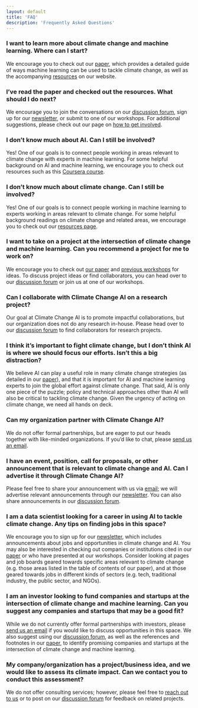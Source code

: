 ```yaml
---
layout: default
title: 'FAQ'
description: 'Frequently Asked Questions'
---
```


### I want to learn more about climate change and machine learning. Where can I start?
We encourage you to check out our <a href="/paper" target="_blank">paper</a>, which provides a detailed guide of ways machine learning can be used to tackle climate change, as well as the accompanying [resources](https://www.climatechange.ai/resources.html) on our website.

### I’ve read the paper and checked out the resources. What should I do next?
We encourage you to join the conversations on our <a href="https://forum.climatechange.ai/" target="_blank">discussion forum</a>, sign up for our [newsletter](https://www.climatechange.ai/newsletter.html), or submit to one of our workshops. For additional suggestions, please check out our page on [how to get involved](https://www.climatechange.ai/get_involved.html).

### I don’t know much about AI. Can I still be involved?
Yes! One of our goals is to connect people working in areas relevant to climate change with experts in machine learning. For some helpful background on AI and machine learning, we encourage you to check out resources such as this <a href="https://www.coursera.org/learn/machine-learning" target="_blank">Coursera course</a>.

### I don’t know much about climate change. Can I still be involved?
Yes! One of our goals is to connect people working in machine learning to experts working in areas relevant to climate change. For some helpful background readings on climate change and related areas, we encourage you to check out our [resources page](https://www.climatechange.ai/resources.html).

### I want to take on a project at the intersection of climate change and machine learning. Can you recommend a project for me to work on?
We encourage you to check out <a href="/paper" target="_blank">our paper</a> and [previous workshops](https://www.climatechange.ai/ICML2019_workshop.html) for ideas. To discuss project ideas or find collaborators, you can head over to our <a href="https://forum.climatechange.ai/" target="_blank">discussion forum</a> or join us at one of our workshops.

### Can I collaborate with Climate Change AI on a research project?
Our goal at Climate Change AI is to promote impactful collaborations, but our organization does not do any research in-house. Please head over to our <a href="https://forum.climatechange.ai/" target="_blank">discussion forum</a> to find collaborators for research projects.

### I think it’s important to fight climate change, but I don’t think AI is where we should focus our efforts. Isn’t this a big distraction?
We believe AI can play a useful role in many climate change strategies (as detailed in our <a href="/paper" target="_blank">paper</a>), and that it is important for AI and machine learning experts to join the global effort against climate change. That said, AI is only one piece of the puzzle; policy and technical approaches other than AI will also be critical to tackling climate change. Given the urgency of acting on climate change, we need all hands on deck.

### Can my organization partner with Climate Change AI?
We do not offer formal partnerships, but are eager to put our heads together with like-minded organizations. If you’d like to chat, please [send us an email](mailto:info@climatechange.ai).

### I have an event, position, call for proposals, or other announcement that is relevant to climate change and AI. Can I advertise it through Climate Change AI? 
 Please feel free to share your announcement with us via [email](mailto:info@climatechange.ai); we will advertise relevant announcements through our [newsletter](https://www.climatechange.ai/newsletter.html). You can also share announcements in our <a href="https://forum.climatechange.ai/" target="_blank">discussion forum</a>.

### I am a data scientist looking for a career in using AI to tackle climate change. Any tips on finding jobs in this space?
 We encourage you to sign up for our [newsletter](https://www.climatechange.ai/newsletter.html), which includes announcements about jobs and opportunities in climate change and AI. You may also be interested in checking out companies or institutions cited in our <a href="/paper" target="_blank">paper</a> or who have presented at our workshops. Consider looking at pages and job boards geared towards specific areas relevant to climate change (e.g. those areas listed in the table of contents of our paper), and at those geared towards jobs in different kinds of sectors (e.g. tech, traditional industry, the public sector, and NGOs).

### I am an investor looking to fund companies and startups at the intersection of climate change and machine learning.  Can you suggest any companies and startups that may be a good fit?
While we do not currently offer formal partnerships with investors, please [send us an email](mailto:info@climatechange.ai) if you would like to discuss opportunities in this space. We also suggest using our <a href="https://forum.climatechange.ai/" target="_blank">discussion forum</a>, as well as the references and footnotes in our <a href="/paper" target="_blank">paper</a>, to identify promising companies and startups at the intersection of climate change and machine learning.

### My company/organization has a project/business idea, and we would like to assess its climate impact. Can we contact you to conduct this assessment?
We do not offer consulting services; however, please feel free to [reach out to us](mailto:info@climatechange.ai) or to post on our <a href="https://forum.climatechange.ai/" target="_blank">discussion forum</a> for feedback on related projects.
